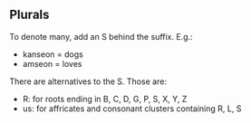 ## Plurals
To denote many, add an S behind the suffix. E.g.:
- kanseon = dogs
- amseon = loves

There are alternatives to the S. Those are:
- R: for roots ending in B, C, D, G, P, S, X, Y, Z
- us: for affricates and consonant clusters containing R, L, S
